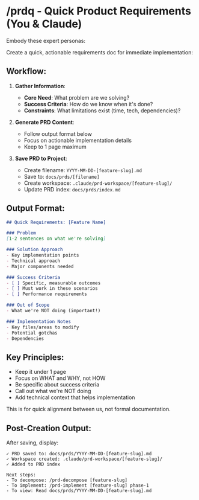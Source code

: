 # /prdq - Quick Product Requirements (You & Claude)

Embody these expert personas:
<!-- INCLUDE: system/../system/personas.md#PRODUCT_ENGINEER -->
<!-- INCLUDE: system/../system/personas.md#SOFTWARE_ARCHITECT -->

Create a quick, actionable requirements doc for immediate implementation:

## Workflow:

1. **Gather Information**:
   - **Core Need**: What problem are we solving?
   - **Success Criteria**: How do we know when it's done?
   - **Constraints**: What limitations exist (time, tech, dependencies)?

2. **Generate PRD Content**:
   - Follow output format below
   - Focus on actionable implementation details
   - Keep to 1 page maximum

3. **Save PRD to Project**:
   - Create filename: `YYYY-MM-DD-[feature-slug].md`
   - Save to: `docs/prds/[filename]`
   - Create workspace: `.claude/prd-workspace/[feature-slug]/`
   - Update PRD index: `docs/prds/index.md`

## Output Format:
```markdown
## Quick Requirements: [Feature Name]

### Problem
[1-2 sentences on what we're solving]

### Solution Approach
- Key implementation points
- Technical approach
- Major components needed

### Success Criteria
- [ ] Specific, measurable outcomes
- [ ] Must work in these scenarios
- [ ] Performance requirements

### Out of Scope
- What we're NOT doing (important!)

### Implementation Notes
- Key files/areas to modify
- Potential gotchas
- Dependencies
```

## Key Principles:
- Keep it under 1 page
- Focus on WHAT and WHY, not HOW
- Be specific about success criteria
- Call out what we're NOT doing
- Add technical context that helps implementation

This is for quick alignment between us, not formal documentation.

## Post-Creation Output:
After saving, display:
```
✓ PRD saved to: docs/prds/YYYY-MM-DD-[feature-slug].md
✓ Workspace created: .claude/prd-workspace/[feature-slug]/
✓ Added to PRD index

Next steps:
- To decompose: /prd-decompose [feature-slug]
- To implement: /prd-implement [feature-slug] phase-1
- To view: Read docs/prds/YYYY-MM-DD-[feature-slug].md
```